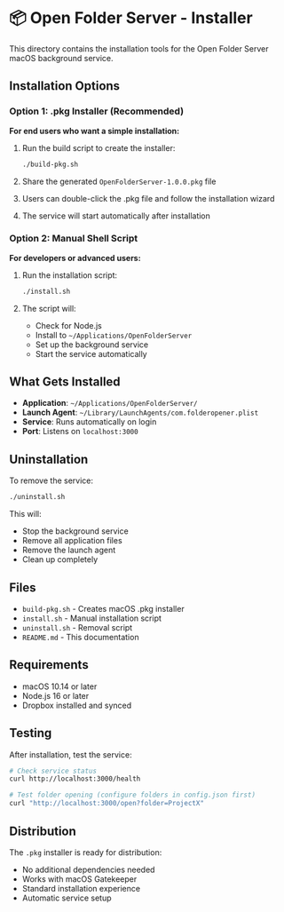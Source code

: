 # 📦 Open Folder Server - Installer

This directory contains the installation tools for the Open Folder Server macOS background service.

## Installation Options

### Option 1: .pkg Installer (Recommended)
**For end users who want a simple installation:**

1. Run the build script to create the installer:
   ```bash
   ./build-pkg.sh
   ```

2. Share the generated `OpenFolderServer-1.0.0.pkg` file

3. Users can double-click the .pkg file and follow the installation wizard

4. The service will start automatically after installation

### Option 2: Manual Shell Script
**For developers or advanced users:**

1. Run the installation script:
   ```bash
   ./install.sh
   ```

2. The script will:
   - Check for Node.js
   - Install to `~/Applications/OpenFolderServer`
   - Set up the background service
   - Start the service automatically

## What Gets Installed

- **Application**: `~/Applications/OpenFolderServer/`
- **Launch Agent**: `~/Library/LaunchAgents/com.folderopener.plist`
- **Service**: Runs automatically on login
- **Port**: Listens on `localhost:3000`

## Uninstallation

To remove the service:
```bash
./uninstall.sh
```

This will:
- Stop the background service
- Remove all application files
- Remove the launch agent
- Clean up completely

## Files

- `build-pkg.sh` - Creates macOS .pkg installer
- `install.sh` - Manual installation script
- `uninstall.sh` - Removal script
- `README.md` - This documentation

## Requirements

- macOS 10.14 or later
- Node.js 16 or later
- Dropbox installed and synced

## Testing

After installation, test the service:
```bash
# Check service status
curl http://localhost:3000/health

# Test folder opening (configure folders in config.json first)
curl "http://localhost:3000/open?folder=ProjectX"
```

## Distribution

The `.pkg` installer is ready for distribution:
- No additional dependencies needed
- Works with macOS Gatekeeper
- Standard installation experience
- Automatic service setup